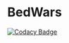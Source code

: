# BedWars
[![Codacy Badge](https://app.codacy.com/project/badge/Grade/b75ff617b98b47a1b2d343f86fd6c0cb)](https://app.codacy.com?utm_source=gh&utm_medium=referral&utm_content=&utm_campaign=Badge_grade)